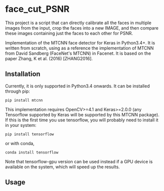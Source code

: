 # face_cut_PSNR

This project is a script that can directly calibrate all the faces in multiple images from the input, crop the faces into a new IMAGE, and then compare these images containing just the faces to each other for PSNR.

Implementation of the MTCNN face detector for Keras in Python3.4+. It is written from scratch, using as a reference the implementation of MTCNN from David Sandberg (FaceNet's MTCNN) in Facenet. It is based on the paper Zhang, K et al. (2016) [ZHANG2016].

## Installation

Currently, it is only supported in Python3.4 onwards. It can be installed through pip:
```
pip install mtcnn
```
This implementation requires OpenCV>=4.1 and Keras>=2.0.0 (any Tensorflow supported by Keras will be supported by this MTCNN package). If this is the first time you use tensorflow, you will probably need to install it in your system:
```
pip install tensorflow
```
or with conda,
```
conda install tensorflow
```
Note that tensorflow-gpu version can be used instead if a GPU device is available on the system, which will speed up the results.

## Usage 
